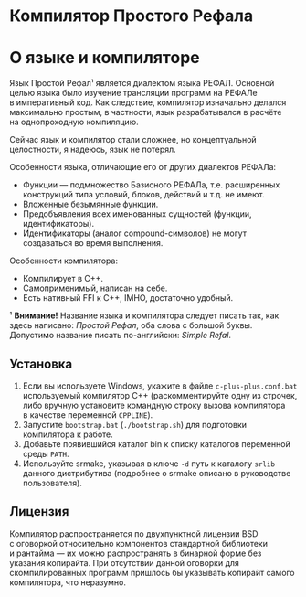 # Компилятор Простого Рефала
# О языке и компиляторе

Язык Простой Рефал¹ является диалектом языка РЕФАЛ. Основной целью языка
было изучение трансляции программ на РЕФАЛе в императивный код. Как следствие,
компилятор изначально делался максимально простым, в частности, язык
разрабатывался в расчёте на однопроходную компиляцию.

Сейчас язык и компилятор стали сложнее, но концептуальной целостности,
я надеюсь, язык не потерял.

Особенности языка, отличающие его от других диалектов РЕФАЛа:
* Функции — подмножество Базисного РЕФАЛа, т.е. расширенных конструкций
  типа условий, блоков, действий и т.д. не имеют.
* Вложенные безымянные функции.
* Предобъявления всех именованных сущностей (функции, идентификаторы).
* Идентификаторы (аналог compound-символов) не могут создаваться
  во время выполнения.

Особенности компилятора:
* Компилирует в C++.
* Самоприменимый, написан на себе.
* Есть нативный FFI к C++, IMHO, достаточно удобный.


¹ **Внимание!** Название языка и компилятора следует писать так, как здесь написано:
*Простой Рефал*, оба слова с большой буквы. Допустимо название писать
по-английски: *Simple Refal*.

## Установка

1. Если вы используете Windows, укажите в файле `c-plus-plus.conf.bat`
   используемый компилятор C++ (раскомментируйте одну из строчек, либо вручную
   установите командную строку вызова компилятора в качестве переменной
   `CPPLINE`).
2. Запустите `bootstrap.bat` (`./bootstrap.sh`) для подготовки компилятора
   к работе.
3. Добавьте появившийся каталог bin к списку каталогов переменной среды `PATH`.
4. Используйте srmake, указывая в ключе `-d` путь к каталогу `srlib` данного
   дистрибутива (подробнее о srmake описано в руководстве пользователя).

## Лицензия
Компилятор распространяется по двухпунктной лицензии BSD с оговоркой
относительно компонентов стандартной библиотеки и рантайма — их можно
распространять в бинарной форме без указания копирайта. При отсутствии данной
оговорки для скомпилированных программ пришлось бы указывать копирайт самого
компилятора, что неразумно.

